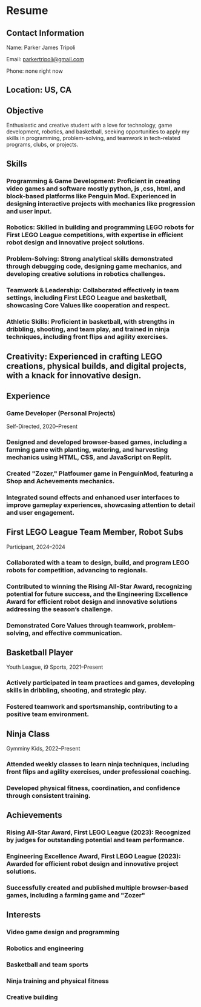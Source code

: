 # Resume

## Contact Information





Name: Parker James Tripoli



Email: parkertripoli@gmail.com



Phone: none right now



## Location: US, CA

## Objective

Enthusiastic and creative student with a love for technology, game development, robotics, and basketball, seeking opportunities to apply my skills in programming, problem-solving, and teamwork in tech-related programs, clubs, or projects.

## Skills





### Programming & Game Development: Proficient in creating video games and software mostly python, js ,css, html, and block-based platforms like Penguin Mod. Experienced in designing interactive projects with mechanics like progression and user input.



### Robotics: Skilled in building and programming LEGO robots for First LEGO League competitions, with expertise in efficient robot design and innovative project solutions.



### Problem-Solving: Strong analytical skills demonstrated through debugging code, designing game mechanics, and developing creative solutions in robotics challenges.



### Teamwork & Leadership: Collaborated effectively in team settings, including First LEGO League and basketball, showcasing Core Values like cooperation and respect.



### Athletic Skills: Proficient in basketball, with strengths in dribbling, shooting, and team play, and trained in ninja techniques, including front flips and agility exercises.



## Creativity: Experienced in crafting LEGO creations, physical builds, and digital projects, with a knack for innovative design.

## Experience

### Game Developer (Personal Projects)

Self-Directed, 2020–Present





### Designed and developed browser-based games, including a farming game with planting, watering, and harvesting mechanics using HTML, CSS, and JavaScript on Replit.



### Created "Zozer," Platfoumer game in PenguinMod, featuring a Shop and Achevements mechanics.



### Integrated sound effects and enhanced user interfaces to improve gameplay experiences, showcasing attention to detail and user engagement.

## First LEGO League Team Member, Robot Subs

Participant, 2024–2024





### Collaborated with a team to design, build, and program LEGO robots for competition, advancing to regionals.



### Contributed to winning the Rising All-Star Award, recognizing potential for future success, and the Engineering Excellence Award for efficient robot design and innovative solutions addressing the season’s challenge.



### Demonstrated Core Values through teamwork, problem-solving, and effective communication.

## Basketball Player

Youth League, i9 Sports, 2021–Present





### Actively participated in team practices and games, developing skills in dribbling, shooting, and strategic play.



### Fostered teamwork and sportsmanship, contributing to a positive team environment.

## Ninja Class

Gymminy Kids, 2022–Present





### Attended weekly classes to learn ninja techniques, including front flips and agility exercises, under professional coaching.



### Developed physical fitness, coordination, and confidence through consistent training.

## Achievements





### Rising All-Star Award, First LEGO League (2023): Recognized by judges for outstanding potential and team performance.



### Engineering Excellence Award, First LEGO League (2023): Awarded for efficient robot design and innovative project solutions.



### Successfully created and published multiple browser-based games, including a farming game and "Zozer"

## Interests





### Video game design and programming



### Robotics and engineering



### Basketball and team sports



### Ninja training and physical fitness



### Creative building
